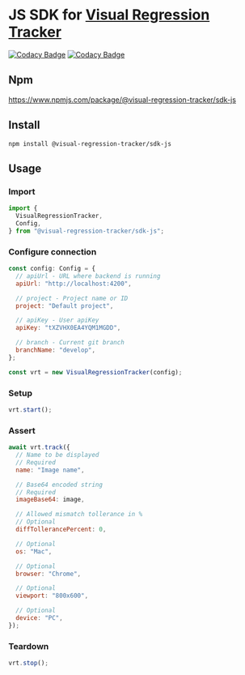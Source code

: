 # JS SDK for [Visual Regression Tracker](https://github.com/Visual-Regression-Tracker/Visual-Regression-Tracker)

[![Codacy Badge](https://app.codacy.com/project/badge/Coverage/b6796a5b10954c69a2151b118e44a5af)](https://www.codacy.com/gh/Visual-Regression-Tracker/sdk-js?utm_source=github.com&utm_medium=referral&utm_content=Visual-Regression-Tracker/sdk-js&utm_campaign=Badge_Coverage)
[![Codacy Badge](https://api.codacy.com/project/badge/Grade/b9a9e660b0e14c6c9fb38c7cf09ab16c)](https://app.codacy.com/gh/Visual-Regression-Tracker/sdk-js?utm_source=github.com&utm_medium=referral&utm_content=Visual-Regression-Tracker/sdk-js&utm_campaign=Badge_Grade_Dashboard)

## Npm

https://www.npmjs.com/package/@visual-regression-tracker/sdk-js

## Install

`npm install @visual-regression-tracker/sdk-js`

## Usage

### Import

```js
import {
  VisualRegressionTracker,
  Config,
} from "@visual-regression-tracker/sdk-js";
```

### Configure connection

```js
const config: Config = {
  // apiUrl - URL where backend is running
  apiUrl: "http://localhost:4200",

  // project - Project name or ID
  project: "Default project",

  // apiKey - User apiKey
  apiKey: "tXZVHX0EA4YQM1MGDD",

  // branch - Current git branch
  branchName: "develop",
};

const vrt = new VisualRegressionTracker(config);
```

### Setup

```js
vrt.start();
```

### Assert

```js
await vrt.track({
  // Name to be displayed
  // Required
  name: "Image name",

  // Base64 encoded string
  // Required
  imageBase64: image,

  // Allowed mismatch tollerance in %
  // Optional
  diffTollerancePercent: 0,

  // Optional
  os: "Mac",

  // Optional
  browser: "Chrome",

  // Optional
  viewport: "800x600",

  // Optional
  device: "PC",
});
```

### Teardown

```js
vrt.stop();
```
